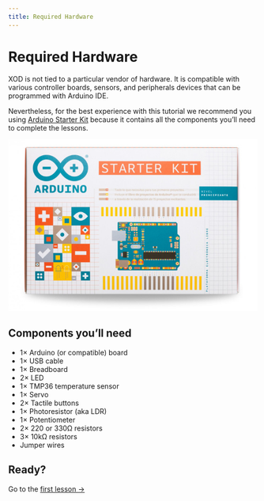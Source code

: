 ```yaml
---
title: Required Hardware
---
```


# Required Hardware

XOD is not tied to a particular vendor of hardware. It is compatible with
various controller boards, sensors, and peripherals devices that can be
programmed with Arduino IDE.

Nevertheless, for the best experience with this tutorial we recommend you using
[Arduino Starter Kit](https://store.arduino.cc/usa/arduino-starter-kit?utm_source=xodio&utm_medium=xod&utm_campaign=tutorial)
because it contains all the components you’ll need to complete the lessons.

[![Arduino Starter Kit](./ask.jpg)](https://store.arduino.cc/usa/arduino-starter-kit?utm_source=xodio&utm_medium=xod&utm_campaign=tutorial)

## Components you’ll need

- 1× Arduino (or compatible) board
- 1× USB cable
- 1× Breadboard
- 2× LED
- 1× TMP36 temperature sensor
- 1× Servo
- 2× Tactile buttons
- 1× Photoresistor (aka LDR)
- 1× Potentiometer
- 2× 220 or 330Ω resistors
- 3× 10kΩ resistors
- Jumper wires

## Ready?

Go to the [first lesson →](../01-hello)
